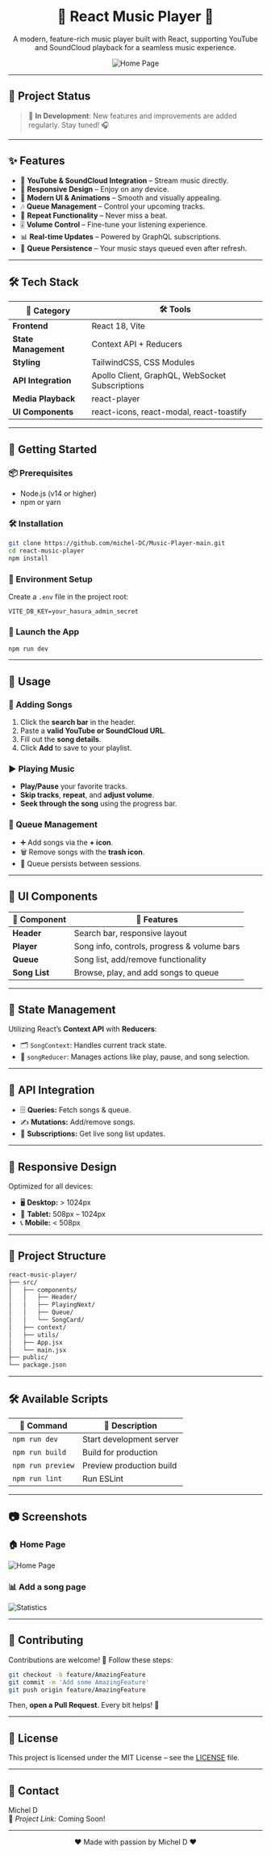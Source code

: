 <div align="center">

# 🎵 **React Music Player** 🎵

A modern, feature-rich music player built with React, supporting YouTube and SoundCloud playback for a seamless music experience.

![Home Page](images-readme/1.png)

</div>

---

## 🚀 **Project Status**

> 🚧 **In Development**: New features and improvements are added regularly. Stay tuned! 🎧

---

## ✨ **Features**

- 🎵 **YouTube & SoundCloud Integration** – Stream music directly.
- 📱 **Responsive Design** – Enjoy on any device.
- 🎨 **Modern UI & Animations** – Smooth and visually appealing.
- 🎶 **Queue Management** – Control your upcoming tracks.
- 🔄 **Repeat Functionality** – Never miss a beat.
- 🎚️ **Volume Control** – Fine-tune your listening experience.
- 📊 **Real-time Updates** – Powered by GraphQL subscriptions.
- 💾 **Queue Persistence** – Your music stays queued even after refresh.

---

## 🛠️ **Tech Stack**

| 🧩 Category          | 🛠️ Tools                                        |
| -------------------- | ----------------------------------------------- |
| **Frontend**         | React 18, Vite                                  |
| **State Management** | Context API + Reducers                          |
| **Styling**          | TailwindCSS, CSS Modules                        |
| **API Integration**  | Apollo Client, GraphQL, WebSocket Subscriptions |
| **Media Playback**   | react-player                                    |
| **UI Components**    | react-icons, react-modal, react-toastify        |

---

## 🚀 **Getting Started**

### 📦 Prerequisites

- Node.js (v14 or higher)
- npm or yarn

### 🛠️ Installation

```bash
git clone https://github.com/michel-DC/Music-Player-main.git
cd react-music-player
npm install
```

### 🔑 Environment Setup

Create a `.env` file in the project root:

```env
VITE_DB_KEY=your_hasura_admin_secret
```

### 🚀 Launch the App

```bash
npm run dev
```

---

## 📖 **Usage**

### 🎵 Adding Songs

1. Click the **search bar** in the header.
2. Paste a **valid YouTube or SoundCloud URL**.
3. Fill out the **song details**.
4. Click **Add** to save to your playlist.

### ▶️ Playing Music

- **Play/Pause** your favorite tracks.
- **Skip tracks**, **repeat**, and **adjust volume**.
- **Seek through the song** using the progress bar.

### 📝 Queue Management

- ➕ Add songs via the **+ icon**.
- 🗑️ Remove songs with the **trash icon**.
- 🔄 Queue persists between sessions.

---

## 🎨 **UI Components**

| 🧩 Component  | 📝 Features                                 |
| ------------- | ------------------------------------------- |
| **Header**    | Search bar, responsive layout               |
| **Player**    | Song info, controls, progress & volume bars |
| **Queue**     | Song list, add/remove functionality         |
| **Song List** | Browse, play, and add songs to queue        |

---

## 🔄 **State Management**

Utilizing React’s **Context API** with **Reducers**:

- 🗂️ `SongContext`: Handles current track state.
- 📝 `songReducer`: Manages actions like play, pause, and song selection.

---

## 📡 **API Integration**

- 🗄️ **Queries:** Fetch songs & queue.
- ✍️ **Mutations:** Add/remove songs.
- 🔔 **Subscriptions:** Get live song list updates.

---

## 📱 **Responsive Design**

Optimized for all devices:

- 🖥️ **Desktop:** > 1024px
- 📱 **Tablet:** 508px – 1024px
- 📞 **Mobile:** < 508px

---

## 🧭 **Project Structure**

```bash
react-music-player/
├── src/
│   ├── components/
│   │   ├── Header/
│   │   ├── PlayingNext/
│   │   ├── Queue/
│   │   └── SongCard/
│   ├── context/
│   ├── utils/
│   ├── App.jsx
│   └── main.jsx
├── public/
└── package.json
```

---

## 🛠️ **Available Scripts**

| 📝 Command        | 🚀 Description           |
| ----------------- | ------------------------ |
| `npm run dev`     | Start development server |
| `npm run build`   | Build for production     |
| `npm run preview` | Preview production build |
| `npm run lint`    | Run ESLint               |

---

## 📷 **Screenshots**

### 🏠 Home Page

![Home Page](images-readme/1.png)

### 📊 Add a song page

![Statistics](images-readme/2.png)

---

## 🤝 **Contributing**

Contributions are welcome! 🚀 Follow these steps:

```bash
git checkout -b feature/AmazingFeature
git commit -m 'Add some AmazingFeature'
git push origin feature/AmazingFeature
```

Then, **open a Pull Request**. Every bit helps! 🙌

---

## 📄 **License**

This project is licensed under the MIT License – see the [LICENSE](LICENSE) file.

---

## 💬 **Contact**

Michel D  
🔗 _Project Link:_ Coming Soon!

---

<div align="center">

❤️ Made with passion by Michel D ❤️

</div>

